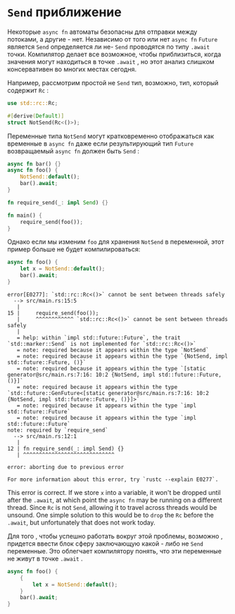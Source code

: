 # `Send` приближение

Некоторые `async fn` автоматы безопасны для отправки между потоками, а другие - нет. Независимо от того или нет `async fn` `Future` является `Send` определяется ли не- `Send` проводятся по типу `.await` точки. Компилятор делает все возможное, чтобы приблизиться, когда значения могут находиться в точке `.await` , но этот анализ слишком консервативен во многих местах сегодня.

Например, рассмотрим простой не `Send` тип, возможно, тип, который содержит `Rc` :

```rust
use std::rc::Rc;

#[derive(Default)]
struct NotSend(Rc<()>);
```

Переменные типа `NotSend` могут кратковременно отображаться как временные в `async fn` даже если результирующий тип `Future` возвращаемый `async fn` должен быть `Send` :

```rust
async fn bar() {}
async fn foo() {
    NotSend::default();
    bar().await;
}

fn require_send(_: impl Send) {}

fn main() {
    require_send(foo());
}
```

Однако если мы изменим `foo` для хранения `NotSend` в переменной, этот пример больше не будет компилироваться:

```rust
async fn foo() {
    let x = NotSend::default();
    bar().await;
}
```

```
error[E0277]: `std::rc::Rc<()>` cannot be sent between threads safely
  --> src/main.rs:15:5
   |
15 |     require_send(foo());
   |     ^^^^^^^^^^^^ `std::rc::Rc<()>` cannot be sent between threads safely
   |
   = help: within `impl std::future::Future`, the trait `std::marker::Send` is not implemented for `std::rc::Rc<()>`
   = note: required because it appears within the type `NotSend`
   = note: required because it appears within the type `{NotSend, impl std::future::Future, ()}`
   = note: required because it appears within the type `[static generator@src/main.rs:7:16: 10:2 {NotSend, impl std::future::Future, ()}]`
   = note: required because it appears within the type `std::future::GenFuture<[static generator@src/main.rs:7:16: 10:2 {NotSend, impl std::future::Future, ()}]>`
   = note: required because it appears within the type `impl std::future::Future`
   = note: required because it appears within the type `impl std::future::Future`
note: required by `require_send`
  --> src/main.rs:12:1
   |
12 | fn require_send(_: impl Send) {}
   | ^^^^^^^^^^^^^^^^^^^^^^^^^^^^^

error: aborting due to previous error

For more information about this error, try `rustc --explain E0277`.
```

This error is correct. If we store `x` into a variable, it won't be dropped until after the `.await`, at which point the `async fn` may be running on a different thread. Since `Rc` is not `Send`, allowing it to travel across threads would be unsound. One simple solution to this would be to `drop` the `Rc` before the `.await`, but unfortunately that does not work today.

Для того , чтобы успешно работать вокруг этой проблемы, возможно , придется ввести блок сферу заключающую какой - либо не `Send` переменные. Это облегчает компилятору понять, что эти переменные не живут в точке `.await` .

```rust
async fn foo() {
    {
        let x = NotSend::default();
    }
    bar().await;
}
```
